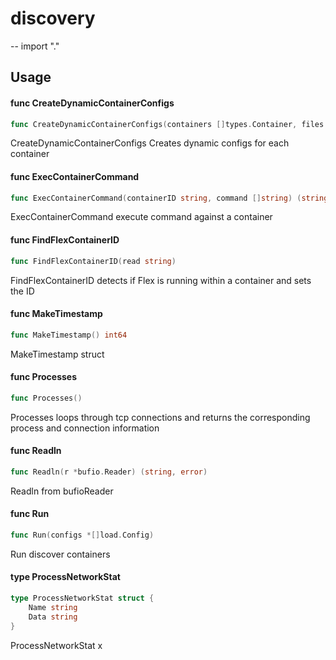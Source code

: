 # discovery
--
    import "."


## Usage

#### func  CreateDynamicContainerConfigs

```go
func CreateDynamicContainerConfigs(containers []types.Container, files []os.FileInfo, path string, ymls *[]load.Config)
```
CreateDynamicContainerConfigs Creates dynamic configs for each container

#### func  ExecContainerCommand

```go
func ExecContainerCommand(containerID string, command []string) (string, error)
```
ExecContainerCommand execute command against a container

#### func  FindFlexContainerID

```go
func FindFlexContainerID(read string)
```
FindFlexContainerID detects if Flex is running within a container and sets the
ID

#### func  MakeTimestamp

```go
func MakeTimestamp() int64
```
MakeTimestamp struct

#### func  Processes

```go
func Processes()
```
Processes loops through tcp connections and returns the corresponding process
and connection information

#### func  Readln

```go
func Readln(r *bufio.Reader) (string, error)
```
Readln from bufioReader

#### func  Run

```go
func Run(configs *[]load.Config)
```
Run discover containers

#### type ProcessNetworkStat

```go
type ProcessNetworkStat struct {
	Name string
	Data string
}
```

ProcessNetworkStat x
